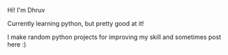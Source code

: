 
Hi! I'm Dhruv

Currently learning python, but pretty good at it!

I make random python projects for improving my skill and sometimes post here :)


